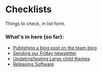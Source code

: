 # Checklists

Things to check, in list form.

### What's in here (so far):

-  [Publishing a blog post on the team blog](/checklists/blog-post.md)
-  [Sending our Friday newsletter](/checklists/newsletter.md)
-  [Updating/testing Largo child themes](/checklists/child-themes.md)
-  [Releasing Software](/checklists/releases.md)